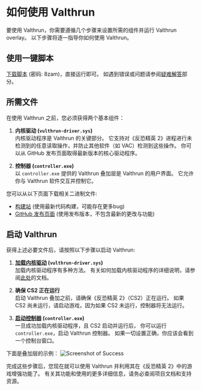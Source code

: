 # 如何使用 Valthrun
要使用 Valthrun，你需要遵循几个步骤来设置所需的组件并运行 Valthrun overlay。
以下步骤将逐一指导你如何使用 Valthrun。

## 使用一键脚本
[下载脚本](https://nkxingxh.lanzoul.com/b08vilmab) (密码: 8zam)，直接运行即可。
如遇到错误或问题请参阅[疑难解答](./030_troubleshooting/readme)部分。

## 所需文件
在使用 Valthrun 之前，您必须获得两个基本组件：

1. **内核驱动 (`vulthrun-driver.sys`)**  
内核驱动程序是 Valthrun 的关键部分。
它支持对《反恐精英 2》进程进行未检测到的任意读取操作，并防止其他软件（如 VAC）检测到这些操作。
你可以从 GitHub 发布页面取得最新版本的核心驱动程序。

2. **控制器 (`controller.exe`)**  
以 `controller.exe` 提供的 Valthrun 叠加层是 Valthrun 的用户界面。 
它允许你与 Valthrun 软件交互并控制它。

您可以从以下页面下载相关二进制文件:
 - [构建站](https://ci.stdio.run/job/Valthrun-CHS/) (使用最新代码构建，可能存在更多bug)
 - [GitHub 发布页面](https://github.com/nkxingxh/Valthrun-CHS/releases) (使用发布版本，不包含最新的更改与功能)

## 启动 Valthrun
获得上述必要文件后，请按照以下步骤以启动 Valthrun:

1. **[加载内核驱动](./020_driver.md) (`vulthrun-driver.sys`)**  
加载内核驱动程序有多种方法。
有关如何加载内核驱动程序的详细说明，请参阅[此处](/zh-cn/010_getting-started/020_driver.md)的文档。

1. **确保 CS2 正在运行**  
启动 Valthrun 叠加之前，请确保《反恐精英 2》（CS2）正在运行。
如果 CS2 尚未运行，请启动游戏，因为如果 CS2 未运行，控制器将无法运行。

1. **[启动控制器](./030_controller.md) (`controller.exe`)**  
一旦成功加载内核驱动程序，且 CS2 启动并运行后，
你可以运行 `controller.exe`，启动 Valthrun 控制器。
如果一切设置正确，你应该会看到一个控制台窗口。

下面是叠加层的示例：
![Screenshot of Success](_media/screenshot_controller_success.png)

完成这些步骤后，您现在就可以使用 Valthrun 并利用其在《反恐精英 2》中的游戏增强功能了。 
有关其功能和使用的更多详细信息，请务必查阅项目文档和支持资源。